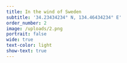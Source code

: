 ```yaml
---
title: In the wind of Sweden
subtitle: '34.23434234° N, 134.46434234° E'
order_number: 2
image: /uploads/2.png
portrait: false
wide: true
text-color: light
show-text: true
---
```



